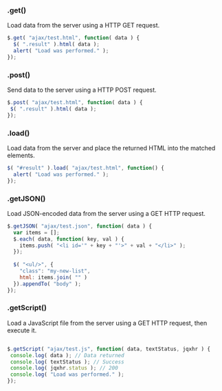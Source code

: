 ### .get()
Load data from the server using a HTTP GET request.
```js
$.get( "ajax/test.html", function( data ) {
  $( ".result" ).html( data );
  alert( "Load was performed." );
});
```
### .post()
 Send data to the server using a HTTP POST request.
 ```js
$.post( "ajax/test.html", function( data ) {
  $( ".result" ).html( data );
});
 ```
### .load()
Load data from the server and place the returned HTML into the matched elements.
```js
$( "#result" ).load( "ajax/test.html", function() {
  alert( "Load was performed." );
});
```
### .getJSON()
 Load JSON-encoded data from the server using a GET HTTP request.
```js
$.getJSON( "ajax/test.json", function( data ) {
  var items = [];
  $.each( data, function( key, val ) {
    items.push( "<li id='" + key + "'>" + val + "</li>" );
  });
 
  $( "<ul/>", {
    "class": "my-new-list",
    html: items.join( "" )
  }).appendTo( "body" );
});
```
### .getScript()
Load a JavaScript file from the server using a GET HTTP request, then execute it.
 ```js
 
$.getScript( "ajax/test.js", function( data, textStatus, jqxhr ) {
  console.log( data ); // Data returned
  console.log( textStatus ); // Success
  console.log( jqxhr.status ); // 200
  console.log( "Load was performed." );
});
 ```

